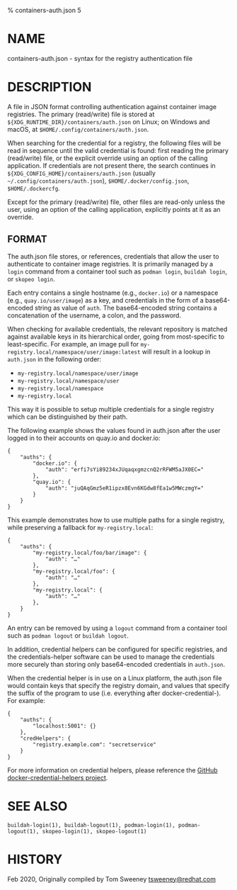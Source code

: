 % containers-auth.json 5

# NAME
containers-auth.json - syntax for the registry authentication file

# DESCRIPTION

A file in JSON format controlling authentication against container image registries.
The primary (read/write) file is stored at `${XDG_RUNTIME_DIR}/containers/auth.json` on Linux;
on Windows and macOS, at `$HOME/.config/containers/auth.json`.

When searching for the credential for a registry, the following files will be read in sequence until the valid credential is found:
first reading the primary (read/write) file, or the explicit override using an option of the calling application.
If credentials are not present there,
the search continues in `${XDG_CONFIG_HOME}/containers/auth.json` (usually `~/.config/containers/auth.json`), `$HOME/.docker/config.json`, `$HOME/.dockercfg`.

Except for the primary (read/write) file, other files are read-only unless the user, using an option of the calling application, explicitly points at it as an override.


## FORMAT

The auth.json file stores, or references, credentials that allow the user to authenticate
to container image registries.
It is primarily managed by a `login` command from a container tool such as `podman login`,
`buildah login`, or `skopeo login`.

Each entry contains a single hostname (e.g., `docker.io`) or a namespace (e.g., `quay.io/user/image`) as a key,
and credentials in the form of a base64-encoded string as value of `auth`. The
base64-encoded string contains a concatenation of the username, a colon, and the
password.

When checking for available credentials, the relevant repository is matched
against available keys in its hierarchical order, going from most-specific to least-specific.
For example, an image pull for `my-registry.local/namespace/user/image:latest` will
result in a lookup in `auth.json` in the following order:

- `my-registry.local/namespace/user/image`
- `my-registry.local/namespace/user`
- `my-registry.local/namespace`
- `my-registry.local`

This way it is possible to setup multiple credentials for a single registry
which can be distinguished by their path.

The following example shows the values found in auth.json after the user logged in to
their accounts on quay.io and docker.io:

```
{
	"auths": {
		"docker.io": {
			"auth": "erfi7sYi89234xJUqaqxgmzcnQ2rRFWM5aJX0EC="
		},
		"quay.io": {
			"auth": "juQAqGmz5eR1ipzx8Evn6KGdw8fEa1w5MWczmgY="
		}
	}
}
```

This example demonstrates how to use multiple paths for a single registry, while
preserving a fallback for `my-registry.local`:

```
{
	"auths": {
		"my-registry.local/foo/bar/image": {
			"auth": "…"
		},
		"my-registry.local/foo": {
			"auth": "…"
		},
		"my-registry.local": {
			"auth": "…"
		},
	}
}
```

An entry can be removed by using a `logout` command from a container
tool such as `podman logout` or `buildah logout`.

In addition, credential helpers can be configured for specific registries, and the credentials-helper
software can be used to manage the credentials more securely than storing only base64-encoded credentials in `auth.json`.

When the credential helper is in use on a Linux platform, the auth.json file would contain keys that specify the registry domain, and values that specify the suffix of the program to use (i.e. everything after docker-credential-).  For example:

```
{
    "auths": {
        "localhost:5001": {}
    },
    "credHelpers": {
		"registry.example.com": "secretservice"
	}
}
```

For more information on credential helpers, please reference the [GitHub docker-credential-helpers project](https://github.com/docker/docker-credential-helpers/releases).

# SEE ALSO
    buildah-login(1), buildah-logout(1), podman-login(1), podman-logout(1), skopeo-login(1), skopeo-logout(1)

# HISTORY
Feb 2020, Originally compiled by Tom Sweeney <tsweeney@redhat.com>
